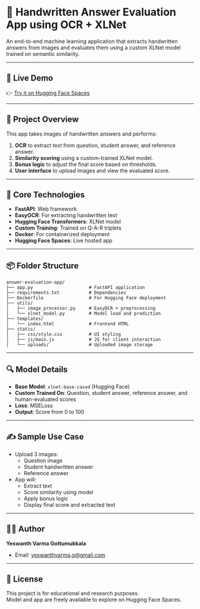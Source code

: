 # 📝 Handwritten Answer Evaluation App using OCR + XLNet

An end-to-end machine learning application that extracts handwritten answers from images and evaluates them using a custom XLNet model trained on semantic similarity.

---

## 🚀 Live Demo

👉 [Try it on Hugging Face Spaces](https://yeswanthvarma-answer-evaluation-app.hf.space)

---

## 📌 Project Overview

This app takes images of handwritten answers and performs:
1. **OCR** to extract text from question, student answer, and reference answer.
2. **Similarity scoring** using a custom-trained XLNet model.
3. **Bonus logic** to adjust the final score based on thresholds.
4. **User interface** to upload images and view the evaluated score.

---

## 🧠 Core Technologies

- **FastAPI**: Web framework
- **EasyOCR**: For extracting handwritten text
- **Hugging Face Transformers**: XLNet model
- **Custom Training**: Trained on Q-A-R triplets
- **Docker**: For containerized deployment
- **Hugging Face Spaces**: Live hosted app

---

## 📦 Folder Structure

```
answer-evaluation-app/
├── app.py                     # FastAPI application
├── requirements.txt           # Dependencies
├── Dockerfile                 # For Hugging Face deployment
├── utils/
│   ├── image_processor.py     # EasyOCR + preprocessing
│   └── xlnet_model.py         # Model load and prediction
├── templates/
│   └── index.html             # Frontend HTML
├── static/
│   ├── css/style.css          # UI styling
│   ├── js/main.js             # JS for client interaction
│   └── uploads/               # Uploaded image storage
```

---

## 🔍 Model Details

- **Base Model**: `xlnet-base-cased` (Hugging Face)
- **Custom Trained On**: Question, student answer, reference answer, and human-evaluated scores
- **Loss**: MSELoss
- **Output**: Score from 0 to 100
---

## ✍️ Sample Use Case

- Upload 3 images:
  - Question image
  - Student handwritten answer
  - Reference answer
- App will:
  - Extract text
  - Score similarity using model
  - Apply bonus logic
  - Display final score and extracted text

---

## 🧑‍💻 Author

**Yeswanth Varma Gottumukkala**  
- Email: yeswanthvarma.g@gmail.com  

---

## 📜 License

This project is for educational and research purposes.  
Model and app are freely available to explore on Hugging Face Spaces.
